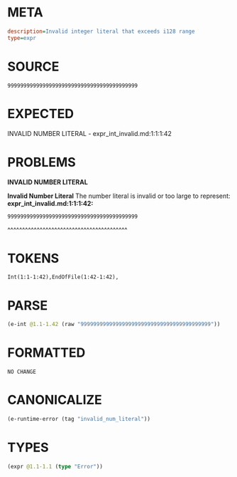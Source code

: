 # META
~~~ini
description=Invalid integer literal that exceeds i128 range
type=expr
~~~
# SOURCE
~~~roc
99999999999999999999999999999999999999999
~~~
# EXPECTED
INVALID NUMBER LITERAL - expr_int_invalid.md:1:1:1:42
# PROBLEMS
**INVALID NUMBER LITERAL**

**Invalid Number Literal**
The number literal is invalid or too large to represent:
**expr_int_invalid.md:1:1:1:42:**
```roc
99999999999999999999999999999999999999999
```
^^^^^^^^^^^^^^^^^^^^^^^^^^^^^^^^^^^^^^^^^


# TOKENS
~~~zig
Int(1:1-1:42),EndOfFile(1:42-1:42),
~~~
# PARSE
~~~clojure
(e-int @1.1-1.42 (raw "99999999999999999999999999999999999999999"))
~~~
# FORMATTED
~~~roc
NO CHANGE
~~~
# CANONICALIZE
~~~clojure
(e-runtime-error (tag "invalid_num_literal"))
~~~
# TYPES
~~~clojure
(expr @1.1-1.1 (type "Error"))
~~~
